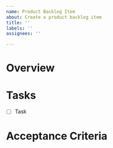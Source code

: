 ```yaml
---
name: Product Backlog Item
about: Create a product backlog item
title: ''
labels: ''
assignees: ''

---
```


# Overview



# Tasks

- [ ] Task


# Acceptance Criteria
